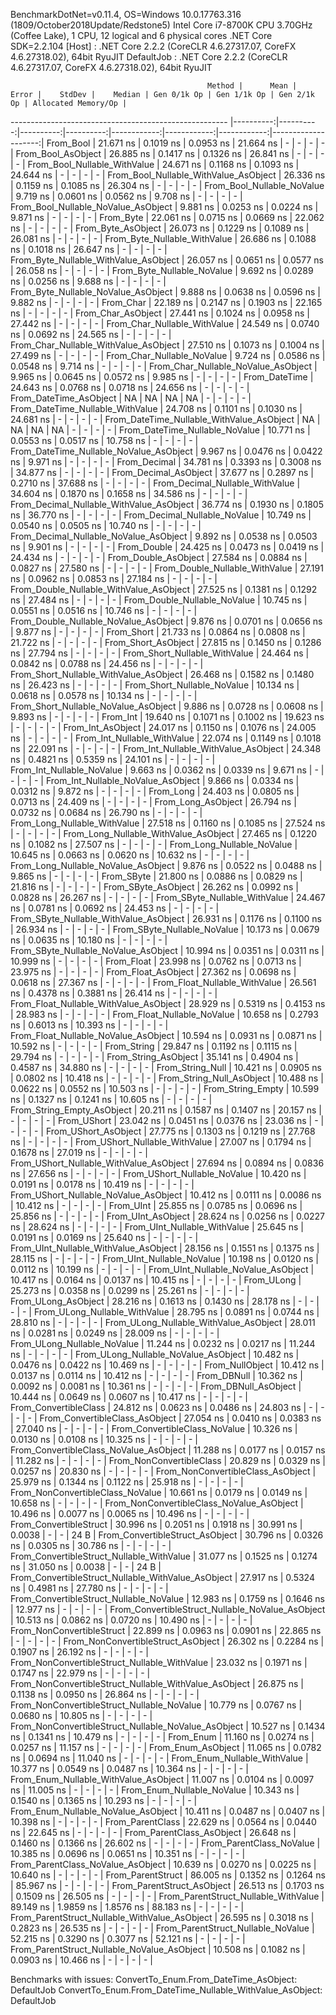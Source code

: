 
BenchmarkDotNet=v0.11.4, OS=Windows 10.0.17763.316 (1809/October2018Update/Redstone5)
Intel Core i7-8700K CPU 3.70GHz (Coffee Lake), 1 CPU, 12 logical and 6 physical cores
.NET Core SDK=2.2.104
  [Host]     : .NET Core 2.2.2 (CoreCLR 4.6.27317.07, CoreFX 4.6.27318.02), 64bit RyuJIT
  DefaultJob : .NET Core 2.2.2 (CoreCLR 4.6.27317.07, CoreFX 4.6.27318.02), 64bit RyuJIT


                                                Method |      Mean |     Error |    StdDev |    Median | Gen 0/1k Op | Gen 1/1k Op | Gen 2/1k Op | Allocated Memory/Op |
------------------------------------------------------ |----------:|----------:|----------:|----------:|------------:|------------:|------------:|--------------------:|
                                             From_Bool | 21.671 ns | 0.1019 ns | 0.0953 ns | 21.664 ns |           - |           - |           - |                   - |
                                    From_Bool_AsObject | 26.885 ns | 0.1417 ns | 0.1326 ns | 26.841 ns |           - |           - |           - |                   - |
                          From_Bool_Nullable_WithValue | 24.671 ns | 0.1168 ns | 0.1093 ns | 24.644 ns |           - |           - |           - |                   - |
                 From_Bool_Nullable_WithValue_AsObject | 26.336 ns | 0.1159 ns | 0.1085 ns | 26.304 ns |           - |           - |           - |                   - |
                            From_Bool_Nullable_NoValue |  9.719 ns | 0.0601 ns | 0.0562 ns |  9.708 ns |           - |           - |           - |                   - |
                   From_Bool_Nullable_NoValue_AsObject |  9.881 ns | 0.0253 ns | 0.0224 ns |  9.871 ns |           - |           - |           - |                   - |
                                             From_Byte | 22.061 ns | 0.0715 ns | 0.0669 ns | 22.062 ns |           - |           - |           - |                   - |
                                    From_Byte_AsObject | 26.073 ns | 0.1229 ns | 0.1089 ns | 26.081 ns |           - |           - |           - |                   - |
                          From_Byte_Nullable_WithValue | 26.686 ns | 0.1088 ns | 0.1018 ns | 26.647 ns |           - |           - |           - |                   - |
                 From_Byte_Nullable_WithValue_AsObject | 26.057 ns | 0.0651 ns | 0.0577 ns | 26.058 ns |           - |           - |           - |                   - |
                            From_Byte_Nullable_NoValue |  9.692 ns | 0.0289 ns | 0.0256 ns |  9.688 ns |           - |           - |           - |                   - |
                   From_Byte_Nullable_NoValue_AsObject |  9.888 ns | 0.0638 ns | 0.0596 ns |  9.882 ns |           - |           - |           - |                   - |
                                             From_Char | 22.189 ns | 0.2147 ns | 0.1903 ns | 22.165 ns |           - |           - |           - |                   - |
                                    From_Char_AsObject | 27.441 ns | 0.1024 ns | 0.0958 ns | 27.442 ns |           - |           - |           - |                   - |
                          From_Char_Nullable_WithValue | 24.549 ns | 0.0740 ns | 0.0692 ns | 24.565 ns |           - |           - |           - |                   - |
                 From_Char_Nullable_WithValue_AsObject | 27.510 ns | 0.1073 ns | 0.1004 ns | 27.499 ns |           - |           - |           - |                   - |
                            From_Char_Nullable_NoValue |  9.724 ns | 0.0586 ns | 0.0548 ns |  9.714 ns |           - |           - |           - |                   - |
                   From_Char_Nullable_NoValue_AsObject |  9.965 ns | 0.0645 ns | 0.0572 ns |  9.985 ns |           - |           - |           - |                   - |
                                         From_DateTime | 24.643 ns | 0.0768 ns | 0.0718 ns | 24.656 ns |           - |           - |           - |                   - |
                                From_DateTime_AsObject |        NA |        NA |        NA |        NA |           - |           - |           - |                   - |
                      From_DateTime_Nullable_WithValue | 24.708 ns | 0.1101 ns | 0.1030 ns | 24.681 ns |           - |           - |           - |                   - |
             From_DateTime_Nullable_WithValue_AsObject |        NA |        NA |        NA |        NA |           - |           - |           - |                   - |
                        From_DateTime_Nullable_NoValue | 10.771 ns | 0.0553 ns | 0.0517 ns | 10.758 ns |           - |           - |           - |                   - |
               From_DateTime_Nullable_NoValue_AsObject |  9.967 ns | 0.0476 ns | 0.0422 ns |  9.971 ns |           - |           - |           - |                   - |
                                          From_Decimal | 34.781 ns | 0.3393 ns | 0.3008 ns | 34.877 ns |           - |           - |           - |                   - |
                                 From_Decimal_AsObject | 37.677 ns | 0.2897 ns | 0.2710 ns | 37.688 ns |           - |           - |           - |                   - |
                       From_Decimal_Nullable_WithValue | 34.604 ns | 0.1870 ns | 0.1658 ns | 34.586 ns |           - |           - |           - |                   - |
              From_Decimal_Nullable_WithValue_AsObject | 36.774 ns | 0.1930 ns | 0.1805 ns | 36.770 ns |           - |           - |           - |                   - |
                         From_Decimal_Nullable_NoValue | 10.749 ns | 0.0540 ns | 0.0505 ns | 10.740 ns |           - |           - |           - |                   - |
                From_Decimal_Nullable_NoValue_AsObject |  9.892 ns | 0.0538 ns | 0.0503 ns |  9.901 ns |           - |           - |           - |                   - |
                                           From_Double | 24.425 ns | 0.0473 ns | 0.0419 ns | 24.434 ns |           - |           - |           - |                   - |
                                  From_Double_AsObject | 27.584 ns | 0.0884 ns | 0.0827 ns | 27.580 ns |           - |           - |           - |                   - |
                        From_Double_Nullable_WithValue | 27.191 ns | 0.0962 ns | 0.0853 ns | 27.184 ns |           - |           - |           - |                   - |
               From_Double_Nullable_WithValue_AsObject | 27.525 ns | 0.1381 ns | 0.1292 ns | 27.484 ns |           - |           - |           - |                   - |
                          From_Double_Nullable_NoValue | 10.745 ns | 0.0551 ns | 0.0516 ns | 10.746 ns |           - |           - |           - |                   - |
                 From_Double_Nullable_NoValue_AsObject |  9.876 ns | 0.0701 ns | 0.0656 ns |  9.877 ns |           - |           - |           - |                   - |
                                            From_Short | 21.733 ns | 0.0864 ns | 0.0808 ns | 21.722 ns |           - |           - |           - |                   - |
                                   From_Short_AsObject | 27.815 ns | 0.1450 ns | 0.1286 ns | 27.794 ns |           - |           - |           - |                   - |
                         From_Short_Nullable_WithValue | 24.464 ns | 0.0842 ns | 0.0788 ns | 24.456 ns |           - |           - |           - |                   - |
                From_Short_Nullable_WithValue_AsObject | 26.468 ns | 0.1582 ns | 0.1480 ns | 26.423 ns |           - |           - |           - |                   - |
                           From_Short_Nullable_NoValue | 10.134 ns | 0.0618 ns | 0.0578 ns | 10.134 ns |           - |           - |           - |                   - |
                  From_Short_Nullable_NoValue_AsObject |  9.886 ns | 0.0728 ns | 0.0608 ns |  9.893 ns |           - |           - |           - |                   - |
                                              From_Int | 19.640 ns | 0.1071 ns | 0.1002 ns | 19.623 ns |           - |           - |           - |                   - |
                                     From_Int_AsObject | 24.017 ns | 0.1150 ns | 0.1076 ns | 24.005 ns |           - |           - |           - |                   - |
                           From_Int_Nullable_WithValue | 22.074 ns | 0.1149 ns | 0.1018 ns | 22.091 ns |           - |           - |           - |                   - |
                  From_Int_Nullable_WithValue_AsObject | 24.348 ns | 0.4821 ns | 0.5359 ns | 24.101 ns |           - |           - |           - |                   - |
                             From_Int_Nullable_NoValue |  9.663 ns | 0.0362 ns | 0.0339 ns |  9.671 ns |           - |           - |           - |                   - |
                    From_Int_Nullable_NoValue_AsObject |  9.866 ns | 0.0334 ns | 0.0312 ns |  9.872 ns |           - |           - |           - |                   - |
                                             From_Long | 24.403 ns | 0.0805 ns | 0.0713 ns | 24.409 ns |           - |           - |           - |                   - |
                                    From_Long_AsObject | 26.794 ns | 0.0732 ns | 0.0684 ns | 26.790 ns |           - |           - |           - |                   - |
                          From_Long_Nullable_WithValue | 27.518 ns | 0.1160 ns | 0.1085 ns | 27.524 ns |           - |           - |           - |                   - |
                 From_Long_Nullable_WithValue_AsObject | 27.465 ns | 0.1220 ns | 0.1082 ns | 27.507 ns |           - |           - |           - |                   - |
                            From_Long_Nullable_NoValue | 10.645 ns | 0.0663 ns | 0.0620 ns | 10.632 ns |           - |           - |           - |                   - |
                   From_Long_Nullable_NoValue_AsObject |  9.876 ns | 0.0522 ns | 0.0488 ns |  9.865 ns |           - |           - |           - |                   - |
                                            From_SByte | 21.800 ns | 0.0886 ns | 0.0829 ns | 21.816 ns |           - |           - |           - |                   - |
                                   From_SByte_AsObject | 26.262 ns | 0.0992 ns | 0.0828 ns | 26.267 ns |           - |           - |           - |                   - |
                         From_SByte_Nullable_WithValue | 24.467 ns | 0.0781 ns | 0.0692 ns | 24.453 ns |           - |           - |           - |                   - |
                From_SByte_Nullable_WithValue_AsObject | 26.931 ns | 0.1176 ns | 0.1100 ns | 26.934 ns |           - |           - |           - |                   - |
                           From_SByte_Nullable_NoValue | 10.173 ns | 0.0679 ns | 0.0635 ns | 10.180 ns |           - |           - |           - |                   - |
                  From_SByte_Nullable_NoValue_AsObject | 10.994 ns | 0.0351 ns | 0.0311 ns | 10.999 ns |           - |           - |           - |                   - |
                                            From_Float | 23.998 ns | 0.0762 ns | 0.0713 ns | 23.975 ns |           - |           - |           - |                   - |
                                   From_Float_AsObject | 27.362 ns | 0.0698 ns | 0.0618 ns | 27.367 ns |           - |           - |           - |                   - |
                         From_Float_Nullable_WithValue | 26.561 ns | 0.4378 ns | 0.3881 ns | 26.414 ns |           - |           - |           - |                   - |
                From_Float_Nullable_WithValue_AsObject | 28.929 ns | 0.5319 ns | 0.4153 ns | 28.983 ns |           - |           - |           - |                   - |
                           From_Float_Nullable_NoValue | 10.658 ns | 0.2793 ns | 0.6013 ns | 10.393 ns |           - |           - |           - |                   - |
                  From_Float_Nullable_NoValue_AsObject | 10.594 ns | 0.0931 ns | 0.0871 ns | 10.592 ns |           - |           - |           - |                   - |
                                           From_String | 29.847 ns | 0.1192 ns | 0.1115 ns | 29.794 ns |           - |           - |           - |                   - |
                                  From_String_AsObject | 35.141 ns | 0.4904 ns | 0.4587 ns | 34.880 ns |           - |           - |           - |                   - |
                                      From_String_Null | 10.421 ns | 0.0905 ns | 0.0802 ns | 10.418 ns |           - |           - |           - |                   - |
                             From_String_Null_AsObject | 10.488 ns | 0.0622 ns | 0.0552 ns | 10.503 ns |           - |           - |           - |                   - |
                                     From_String_Empty | 10.599 ns | 0.1327 ns | 0.1241 ns | 10.605 ns |           - |           - |           - |                   - |
                            From_String_Empty_AsObject | 20.211 ns | 0.1587 ns | 0.1407 ns | 20.157 ns |           - |           - |           - |                   - |
                                           From_UShort | 23.042 ns | 0.0451 ns | 0.0376 ns | 23.036 ns |           - |           - |           - |                   - |
                                  From_UShort_AsObject | 27.775 ns | 0.1303 ns | 0.1219 ns | 27.768 ns |           - |           - |           - |                   - |
                        From_UShort_Nullable_WithValue | 27.007 ns | 0.1794 ns | 0.1678 ns | 27.019 ns |           - |           - |           - |                   - |
               From_UShort_Nullable_WithValue_AsObject | 27.694 ns | 0.0894 ns | 0.0836 ns | 27.656 ns |           - |           - |           - |                   - |
                          From_UShort_Nullable_NoValue | 10.420 ns | 0.0191 ns | 0.0178 ns | 10.419 ns |           - |           - |           - |                   - |
                 From_UShort_Nullable_NoValue_AsObject | 10.412 ns | 0.0111 ns | 0.0086 ns | 10.412 ns |           - |           - |           - |                   - |
                                             From_UInt | 25.855 ns | 0.0785 ns | 0.0696 ns | 25.856 ns |           - |           - |           - |                   - |
                                    From_UInt_AsObject | 28.624 ns | 0.0256 ns | 0.0227 ns | 28.624 ns |           - |           - |           - |                   - |
                          From_UInt_Nullable_WithValue | 25.645 ns | 0.0191 ns | 0.0169 ns | 25.640 ns |           - |           - |           - |                   - |
                 From_UInt_Nullable_WithValue_AsObject | 28.156 ns | 0.1551 ns | 0.1375 ns | 28.115 ns |           - |           - |           - |                   - |
                            From_UInt_Nullable_NoValue | 10.198 ns | 0.0120 ns | 0.0112 ns | 10.199 ns |           - |           - |           - |                   - |
                   From_UInt_Nullable_NoValue_AsObject | 10.417 ns | 0.0164 ns | 0.0137 ns | 10.415 ns |           - |           - |           - |                   - |
                                            From_ULong | 25.273 ns | 0.0358 ns | 0.0299 ns | 25.261 ns |           - |           - |           - |                   - |
                                   From_ULong_AsObject | 28.216 ns | 0.1613 ns | 0.1430 ns | 28.178 ns |           - |           - |           - |                   - |
                         From_ULong_Nullable_WithValue | 28.795 ns | 0.0891 ns | 0.0744 ns | 28.810 ns |           - |           - |           - |                   - |
                From_ULong_Nullable_WithValue_AsObject | 28.011 ns | 0.0281 ns | 0.0249 ns | 28.009 ns |           - |           - |           - |                   - |
                           From_ULong_Nullable_NoValue | 11.244 ns | 0.0232 ns | 0.0217 ns | 11.244 ns |           - |           - |           - |                   - |
                  From_ULong_Nullable_NoValue_AsObject | 10.482 ns | 0.0476 ns | 0.0422 ns | 10.469 ns |           - |           - |           - |                   - |
                                       From_NullObject | 10.412 ns | 0.0137 ns | 0.0114 ns | 10.412 ns |           - |           - |           - |                   - |
                                           From_DBNull | 10.362 ns | 0.0092 ns | 0.0081 ns | 10.361 ns |           - |           - |           - |                   - |
                                  From_DBNull_AsObject | 10.444 ns | 0.0649 ns | 0.0607 ns | 10.417 ns |           - |           - |           - |                   - |
                                 From_ConvertibleClass | 24.812 ns | 0.0623 ns | 0.0486 ns | 24.803 ns |           - |           - |           - |                   - |
                        From_ConvertibleClass_AsObject | 27.054 ns | 0.0410 ns | 0.0383 ns | 27.040 ns |           - |           - |           - |                   - |
                         From_ConvertibleClass_NoValue | 10.326 ns | 0.0130 ns | 0.0108 ns | 10.325 ns |           - |           - |           - |                   - |
                From_ConvertibleClass_NoValue_AsObject | 11.288 ns | 0.0177 ns | 0.0157 ns | 11.282 ns |           - |           - |           - |                   - |
                              From_NonConvertibleClass | 20.829 ns | 0.0329 ns | 0.0257 ns | 20.830 ns |           - |           - |           - |                   - |
                     From_NonConvertibleClass_AsObject | 25.979 ns | 0.1344 ns | 0.1122 ns | 25.918 ns |           - |           - |           - |                   - |
                      From_NonConvertibleClass_NoValue | 10.661 ns | 0.0179 ns | 0.0149 ns | 10.658 ns |           - |           - |           - |                   - |
             From_NonConvertibleClass_NoValue_AsObject | 10.496 ns | 0.0077 ns | 0.0065 ns | 10.496 ns |           - |           - |           - |                   - |
                                From_ConvertibleStruct | 30.996 ns | 0.2051 ns | 0.1918 ns | 30.991 ns |      0.0038 |           - |           - |                24 B |
                       From_ConvertibleStruct_AsObject | 30.796 ns | 0.0326 ns | 0.0305 ns | 30.786 ns |           - |           - |           - |                   - |
             From_ConvertibleStruct_Nullable_WithValue | 31.077 ns | 0.1525 ns | 0.1274 ns | 31.050 ns |      0.0038 |           - |           - |                24 B |
    From_ConvertibleStruct_Nullable_WithValue_AsObject | 27.917 ns | 0.5324 ns | 0.4981 ns | 27.780 ns |           - |           - |           - |                   - |
               From_ConvertibleStruct_Nullable_NoValue | 12.983 ns | 0.1759 ns | 0.1646 ns | 12.977 ns |           - |           - |           - |                   - |
      From_ConvertibleStruct_Nullable_NoValue_AsObject | 10.513 ns | 0.0862 ns | 0.0720 ns | 10.490 ns |           - |           - |           - |                   - |
                             From_NonConvertibleStruct | 22.899 ns | 0.0963 ns | 0.0901 ns | 22.865 ns |           - |           - |           - |                   - |
                    From_NonConvertibleStruct_AsObject | 26.302 ns | 0.2284 ns | 0.1907 ns | 26.192 ns |           - |           - |           - |                   - |
          From_NonConvertibleStruct_Nullable_WithValue | 23.032 ns | 0.1971 ns | 0.1747 ns | 22.979 ns |           - |           - |           - |                   - |
 From_NonConvertibleStruct_Nullable_WithValue_AsObject | 26.875 ns | 0.1138 ns | 0.0950 ns | 26.864 ns |           - |           - |           - |                   - |
            From_NonConvertibleStruct_Nullable_NoValue | 10.779 ns | 0.0767 ns | 0.0680 ns | 10.805 ns |           - |           - |           - |                   - |
   From_NonConvertibleStruct_Nullable_NoValue_AsObject | 10.527 ns | 0.1434 ns | 0.1341 ns | 10.479 ns |           - |           - |           - |                   - |
                                             From_Enum | 11.160 ns | 0.0274 ns | 0.0257 ns | 11.157 ns |           - |           - |           - |                   - |
                                    From_Enum_AsObject | 11.065 ns | 0.0782 ns | 0.0694 ns | 11.040 ns |           - |           - |           - |                   - |
                          From_Enum_Nullable_WithValue | 10.377 ns | 0.0549 ns | 0.0487 ns | 10.364 ns |           - |           - |           - |                   - |
                 From_Enum_Nullable_WithValue_AsObject | 11.007 ns | 0.0104 ns | 0.0097 ns | 11.005 ns |           - |           - |           - |                   - |
                            From_Enum_Nullable_NoValue | 10.343 ns | 0.1540 ns | 0.1365 ns | 10.293 ns |           - |           - |           - |                   - |
                   From_Enum_Nullable_NoValue_AsObject | 10.411 ns | 0.0487 ns | 0.0407 ns | 10.398 ns |           - |           - |           - |                   - |
                                      From_ParentClass | 22.629 ns | 0.0564 ns | 0.0440 ns | 22.645 ns |           - |           - |           - |                   - |
                             From_ParentClass_AsObject | 26.648 ns | 0.1460 ns | 0.1366 ns | 26.602 ns |           - |           - |           - |                   - |
                              From_ParentClass_NoValue | 10.385 ns | 0.0696 ns | 0.0651 ns | 10.351 ns |           - |           - |           - |                   - |
                     From_ParentClass_NoValue_AsObject | 10.639 ns | 0.0270 ns | 0.0225 ns | 10.640 ns |           - |           - |           - |                   - |
                                     From_ParentStruct | 86.005 ns | 0.1352 ns | 0.1264 ns | 85.967 ns |           - |           - |           - |                   - |
                            From_ParentStruct_AsObject | 26.513 ns | 0.1703 ns | 0.1509 ns | 26.505 ns |           - |           - |           - |                   - |
                  From_ParentStruct_Nullable_WithValue | 89.149 ns | 1.9859 ns | 1.8576 ns | 88.183 ns |           - |           - |           - |                   - |
         From_ParentStruct_Nullable_WithValue_AsObject | 26.595 ns | 0.3018 ns | 0.2823 ns | 26.535 ns |           - |           - |           - |                   - |
                    From_ParentStruct_Nullable_NoValue | 52.215 ns | 0.3290 ns | 0.3077 ns | 52.121 ns |           - |           - |           - |                   - |
           From_ParentStruct_Nullable_NoValue_AsObject | 10.508 ns | 0.1082 ns | 0.0903 ns | 10.466 ns |           - |           - |           - |                   - |

Benchmarks with issues:
  ConvertTo_Enum.From_DateTime_AsObject: DefaultJob
  ConvertTo_Enum.From_DateTime_Nullable_WithValue_AsObject: DefaultJob

